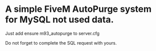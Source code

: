 # A simple FiveM AutoPurge system for MySQL not used data.
Just add ensure m93_autopurge to server.cfg

Do not forget to complete the SQL request with yours.
